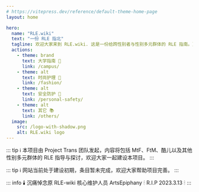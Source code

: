 ```yaml
---
# https://vitepress.dev/reference/default-theme-home-page
layout: home

hero:
  name: "RLE.wiki"
  text: "一份 RLE 指北"
  tagline: 欢迎大家来到 RLE.wiki. 这是一份给跨性别者与性别多元群体的 RLE 指南。更多帮助正在路上，敬请期待……
  actions:
    - theme: brand
      text: 大学指南 🏫
      link: /campus/
    - theme: alt
      text: 时尚护理 👕
      link: /fashion/
    - theme: alt
      text: 安全防护 🚨
      link: /personal-safety/
    - theme: alt
      text: 其它 📚
      link: /others/
  image:
    src: /logo-with-shadow.png
    alt: RLE.wiki logo
---
```


<script setup>
import { HomeContent } from 'test-vitepress-theme-project-trans/components'
</script>

<HomeContent>

::: tip ℹ️
本项目由 Project Trans 团队发起，内容将包括 MtF、FtM、酷儿以及其他性别多元群体的 RLE 指导与探讨，欢迎大家一起建设本项目。
:::

::: tip ℹ️
网站当前处于建设初期，条目暂未完成，欢迎大家帮助项目完善。
:::

::: info 🕯️
沉痛悼念原 RLE-wiki 核心维护人员 ArtsEpiphany 🕯 R.I.P 2023.3.13 🕯
:::

</HomeContent>
